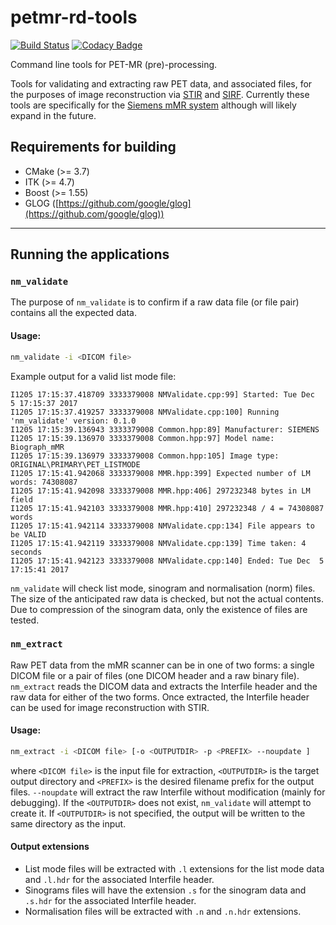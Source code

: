 # petmr-rd-tools

[![Build Status](https://travis-ci.org/UCL/petmr-rd-tools.svg?branch=master)](https://travis-ci.org/UCL/petmr-rd-tools) [![Codacy Badge](https://api.codacy.com/project/badge/Grade/d71cdf9cba3d4f9f9f973f371624bfe7)](https://www.codacy.com/app/bathomas/petmr-rd-tools?utm_source=github.com&utm_medium=referral&utm_content=UCL/petmr-rd-tools&utm_campaign=badger)

Command line tools for PET-MR (pre)-processing.

Tools for validating and extracting raw PET data, and associated files, for the purposes of image reconstruction via [STIR](https://github.com/UCL/STIR) and [SIRF](https://github.com/CCPPETMR/SIRF). Currently these tools are specifically for the [Siemens mMR system](https://www.healthcare.siemens.com/magnetic-resonance-imaging/mr-pet-scanner/biograph-mmr) although will likely expand in the future.

## Requirements for building

- CMake (>= 3.7)
- ITK (>= 4.7)
- Boost (>= 1.55)
- GLOG ([https://github.com/google/glog](https://github.com/google/glog))

---
## Running the applications
### `nm_validate`

The purpose of `nm_validate` is to confirm if a raw data file (or file pair) contains all the expected data.

#### Usage:

```bash
nm_validate -i <DICOM file>
```

Example output for a valid list mode file:
```
I1205 17:15:37.418709 3333379008 NMValidate.cpp:99] Started: Tue Dec  5 17:15:37 2017
I1205 17:15:37.419257 3333379008 NMValidate.cpp:100] Running 'nm_validate' version: 0.1.0
I1205 17:15:39.136943 3333379008 Common.hpp:89] Manufacturer: SIEMENS 
I1205 17:15:39.136970 3333379008 Common.hpp:97] Model name: Biograph_mMR
I1205 17:15:39.136979 3333379008 Common.hpp:105] Image type: ORIGINAL\PRIMARY\PET_LISTMODE 
I1205 17:15:41.942068 3333379008 MMR.hpp:399] Expected number of LM words: 74308087
I1205 17:15:41.942098 3333379008 MMR.hpp:406] 297232348 bytes in LM field
I1205 17:15:41.942103 3333379008 MMR.hpp:410] 297232348 / 4 = 74308087 words
I1205 17:15:41.942114 3333379008 NMValidate.cpp:134] File appears to be VALID
I1205 17:15:41.942119 3333379008 NMValidate.cpp:139] Time taken: 4 seconds
I1205 17:15:41.942123 3333379008 NMValidate.cpp:140] Ended: Tue Dec  5 17:15:41 2017
```

`nm_validate` will check list mode, sinogram and normalisation (norm) files. The size of the anticipated raw data is checked, but not the actual contents. Due to compression of the sinogram data, only the existence of files are tested.

### `nm_extract`

Raw PET data from the mMR scanner can be in one of two forms: a single DICOM file or a pair of files (one DICOM header and a raw binary file). `nm_extract` reads the DICOM data and extracts the Interfile header and the raw data for either of the two forms. Once extracted, the Interfile header can be used for image reconstruction with STIR. 

#### Usage:

```bash
nm_extract -i <DICOM file> [-o <OUTPUTDIR> -p <PREFIX> --noupdate ]
```
where `<DICOM file>` is the input file for extraction, `<OUTPUTDIR>` is the target output directory and `<PREFIX>` is the desired filename prefix for the output files. `--noupdate` will extract the raw Interfile without modification (mainly for debugging). If the `<OUTPUTDIR>` does not exist, `nm_validate` will attempt to create it. If `<OUTPUTDIR>` is not specified, the output will be written to the same directory as the input. 

#### Output extensions

- List mode files will be extracted with `.l` extensions for the list mode data and `.l.hdr` for the associated Interfile header.
- Sinograms files will have the extension `.s` for the sinogram data and `.s.hdr` for the associated Interfile header.
- Normalisation files will be extracted with `.n` and `.n.hdr` extensions.
